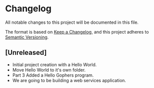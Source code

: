 # Changelog

All notable changes to this project will be documented in this file.

The format is based on [Keep a Changelog](https://keepachangelog.com/en/1.0.0/),
and this project adheres to [Semantic Versioning](https://semver.org/spec/v2.0.0.html).

## [Unreleased]

- Initial project creation with a Hello World.
- Move Hello World to it's own folder.
- Part 3 Added a Hello Gophers program.
- We are going to be building a web services application.
